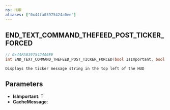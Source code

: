 ```yaml
---
ns: HUD
aliases: ["0x44fa03975424a0ee"]
---
```

## END_TEXT_COMMAND_THEFEED_POST_TICKER_FORCED

```c
// 0x44FA03975424A0EE
int END_TEXT_COMMAND_THEFEED_POST_TICKER_FORCED(bool IsImportant, bool CacheMessage);
```

```
Displays the ticker message string in the top left of the HUD
```

## Parameters
* **IsImportant**: T
* **CacheMessage**: 
